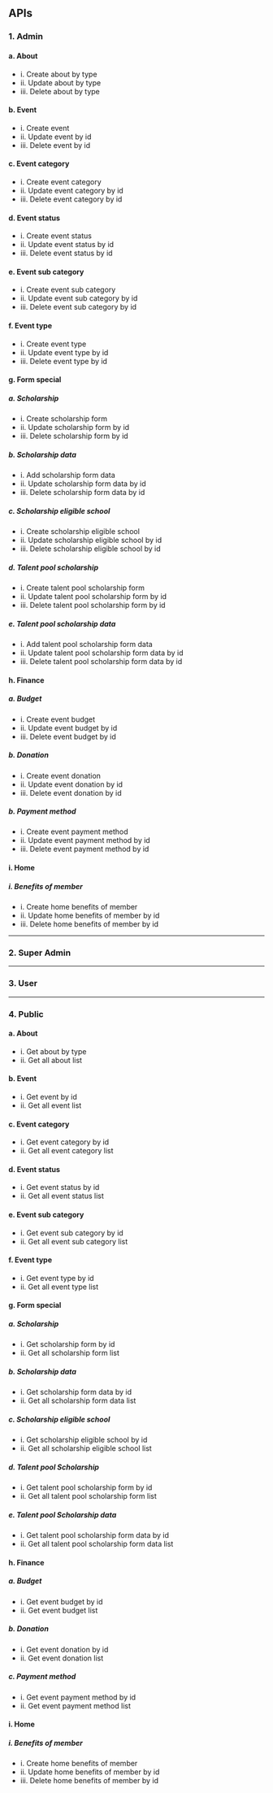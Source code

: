 ## APIs

### 1. Admin

#### a. About

- i. Create about by type
- ii. Update about by type
- iii. Delete about by type

#### b. Event

- i. Create event
- ii. Update event by id
- iii. Delete event by id

#### c. Event category

- i. Create event category
- ii. Update event category by id
- iii. Delete event category by id

#### d. Event status

- i. Create event status
- ii. Update event status by id
- iii. Delete event status by id

#### e. Event sub category

- i. Create event sub category
- ii. Update event sub category by id
- iii. Delete event sub category by id

#### f. Event type

- i. Create event type
- ii. Update event type by id
- iii. Delete event type by id

#### g. Form special

##### a. Scholarship

- i. Create scholarship form
- ii. Update scholarship form by id
- iii. Delete scholarship form by id

##### b. Scholarship data

- i. Add scholarship form data
- ii. Update scholarship form data by id
- iii. Delete scholarship form data by id

##### c. Scholarship eligible school

- i. Create scholarship eligible school
- ii. Update scholarship eligible school by id
- iii. Delete scholarship eligible school by id

##### d. Talent pool scholarship

- i. Create talent pool scholarship form
- ii. Update talent pool scholarship form by id
- iii. Delete talent pool scholarship form by id

##### e. Talent pool scholarship data

- i. Add talent pool scholarship form data
- ii. Update talent pool scholarship form data by id
- iii. Delete talent pool scholarship form data by id

#### h. Finance

##### a. Budget

- i. Create event budget
- ii. Update event budget by id
- iii. Delete event budget by id

##### b. Donation

- i. Create event donation
- ii. Update event donation by id
- iii. Delete event donation by id

##### b. Payment method

- i. Create event payment method
- ii. Update event payment method by id
- iii. Delete event payment method by id

#### i. Home

##### i. Benefits of member

- i. Create home benefits of member
- ii. Update home benefits of member by id
- iii. Delete home benefits of member by id

---

### 2. Super Admin

---

### 3. User

---

### 4. Public

#### a. About

- i. Get about by type
- ii. Get all about list

#### b. Event

- i. Get event by id
- ii. Get all event list

#### c. Event category

- i. Get event category by id
- ii. Get all event category list

#### d. Event status

- i. Get event status by id
- ii. Get all event status list

#### e. Event sub category

- i. Get event sub category by id
- ii. Get all event sub category list

#### f. Event type

- i. Get event type by id
- ii. Get all event type list

#### g. Form special

##### a. Scholarship

- i. Get scholarship form by id
- ii. Get all scholarship form list

##### b. Scholarship data

- i. Get scholarship form data by id
- ii. Get all scholarship form data list

##### c. Scholarship eligible school

- i. Get scholarship eligible school by id
- ii. Get all scholarship eligible school list

##### d. Talent pool Scholarship

- i. Get talent pool scholarship form by id
- ii. Get all talent pool scholarship form list

##### e. Talent pool Scholarship data

- i. Get talent pool scholarship form data by id
- ii. Get all talent pool scholarship form data list

#### h. Finance

##### a. Budget

- i. Get event budget by id
- ii. Get event budget list

##### b. Donation

- i. Get event donation by id
- ii. Get event donation list

##### c. Payment method

- i. Get event payment method by id
- ii. Get event payment method list

#### i. Home

##### i. Benefits of member

- i. Create home benefits of member
- ii. Update home benefits of member by id
- iii. Delete home benefits of member by id
